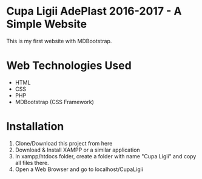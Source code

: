 # Cupa Ligii AdePlast 2016-2017 - A Simple Website
This is my first website with MDBootstrap.  
# Web Technologies Used
* HTML
* CSS
* PHP
* MDBootstrap (CSS Framework)
# Installation
1. Clone/Download this project from here
2. Download & Install XAMPP or a similar application
3. In xampp/htdocs folder, create a folder with name "Cupa Ligii" and copy all files there.
4. Open a Web Browser and go to localhost/CupaLigii 
